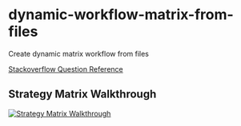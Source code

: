 # dynamic-workflow-matrix-from-files
Create dynamic matrix workflow from files

[Stackoverflow Question Reference](https://stackoverflow.com/questions/63517732/github-actions-build-matrix-for-lambda-functions/63736071#63736071)

## Strategy Matrix Walkthrough

[![Strategy Matrix Walkthrough](https://img.youtube.com/vi/z_fjpPbaAgw/0.jpg)](https://www.youtube.com/watch?v=z_fjpPbaAgw)

